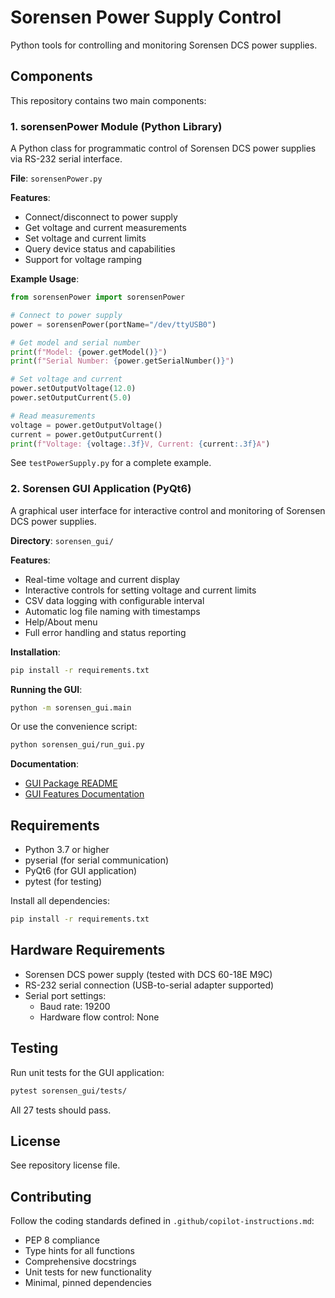 # Sorensen Power Supply Control

Python tools for controlling and monitoring Sorensen DCS power supplies.

## Components

This repository contains two main components:

### 1. sorensenPower Module (Python Library)

A Python class for programmatic control of Sorensen DCS power supplies via RS-232 serial interface.

**File**: `sorensenPower.py`

**Features**:
- Connect/disconnect to power supply
- Get voltage and current measurements
- Set voltage and current limits
- Query device status and capabilities
- Support for voltage ramping

**Example Usage**:
```python
from sorensenPower import sorensenPower

# Connect to power supply
power = sorensenPower(portName="/dev/ttyUSB0")

# Get model and serial number
print(f"Model: {power.getModel()}")
print(f"Serial Number: {power.getSerialNumber()}")

# Set voltage and current
power.setOutputVoltage(12.0)
power.setOutputCurrent(5.0)

# Read measurements
voltage = power.getOutputVoltage()
current = power.getOutputCurrent()
print(f"Voltage: {voltage:.3f}V, Current: {current:.3f}A")
```

See `testPowerSupply.py` for a complete example.

### 2. Sorensen GUI Application (PyQt6)

A graphical user interface for interactive control and monitoring of Sorensen DCS power supplies.

**Directory**: `sorensen_gui/`

**Features**:
- Real-time voltage and current display
- Interactive controls for setting voltage and current limits
- CSV data logging with configurable interval
- Automatic log file naming with timestamps
- Help/About menu
- Full error handling and status reporting

**Installation**:
```bash
pip install -r requirements.txt
```

**Running the GUI**:
```bash
python -m sorensen_gui.main
```

Or use the convenience script:
```bash
python sorensen_gui/run_gui.py
```

**Documentation**:
- [GUI Package README](sorensen_gui/README.md)
- [GUI Features Documentation](sorensen_gui/GUI_FEATURES.md)

## Requirements

- Python 3.7 or higher
- pyserial (for serial communication)
- PyQt6 (for GUI application)
- pytest (for testing)

Install all dependencies:
```bash
pip install -r requirements.txt
```

## Hardware Requirements

- Sorensen DCS power supply (tested with DCS 60-18E M9C)
- RS-232 serial connection (USB-to-serial adapter supported)
- Serial port settings:
  - Baud rate: 19200
  - Hardware flow control: None

## Testing

Run unit tests for the GUI application:
```bash
pytest sorensen_gui/tests/
```

All 27 tests should pass.

## License

See repository license file.

## Contributing

Follow the coding standards defined in `.github/copilot-instructions.md`:
- PEP 8 compliance
- Type hints for all functions
- Comprehensive docstrings
- Unit tests for new functionality
- Minimal, pinned dependencies
